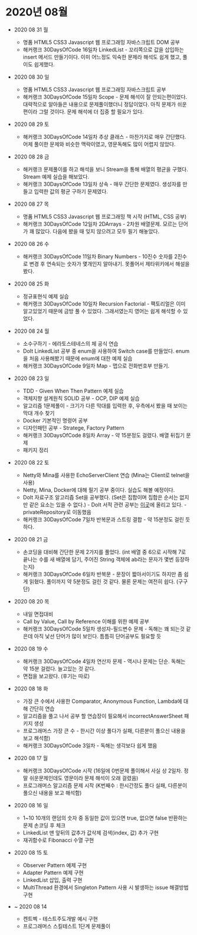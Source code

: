 # 2020년 08월

- 2020 08 31 월  
  - 명품 HTML5 CSS3 Javascript 웹 프로그래밍 자바스크립트 DOM 공부  
  - 해커랭크 30DaysOfCode 16일차 LinkedList - 꼬리쪽으로 값을 삽입하는 insert 메서드 만들기이다. 이미 어느정도 익숙한 문제라 해석도 쉽게 했고, 풀이도 쉽게했다.  

- 2020 08 30 일  
  - 명품 HTML5 CSS3 Javascript 웹 프로그래밍 자바스크립트 공부  
  - 해커랭크 30DaysOfCode 15일차 Scope - 문제 해석이 잘 안되는편이었다. 대략적으로 알아들은 내용으로 문제풀이했더니 정답이었다. 아직 문제가 쉬운편이라 그럴 것이다. 문제 해석에 더 집중 할 필요가 있다.  

- 2020 08 29 토  
  - 해커랭크 30DaysOfCode 14일차 추상 클래스 - 마찬가지로 매우 간단했다. 어제 풀이한 문제와 비슷한 맥락이였고, 영문독해도 많이 어렵지 않았다.  

- 2020 08 28 금  
  - 해커랭크 문제풀이를 하고 해석을 보니 Stream을 통해 배열의 평균을 구했다. Stream 예제 실습을 해보았다.  
  - 해커랭크 30DaysOfCode 13일차 상속 - 매우 간단한 문제였다. 생성자를 만들고 입력한 값의 평균 구하기 문제였다.  

- 2020 08 27 목  
  - 명품 HTML5 CSS3 Javascript 웹 프로그래밍 책 시작 (HTML, CSS 공부)  
  - 해커랭크 30DaysOfCode 12일차 2DArrays - 2차원 배열문제. 모르는 단어가 꽤 많았다. 다음에 봤을 때 잊지 않으려고 모두 필기 해놓았다.  

- 2020 08 26 수  
  - 해커랭크 30DaysOfCode 11일차 Binary Numbers - 10진수 숫자를 2진수로 변경 후 연속되는 숫자가 몇개인지 알아내기. 못풀어서 제타위키에서 해설을 봤다.  

- 2020 08 25 화  
  - 정규표현식 예제 실습  
  - 해커랭크 30DaysOfCode 10일차 Recursion Factorial - 팩토리얼은 이미 알고있었기 때문에 금방 풀 수 있었다. 그래서였는지 영어는 쉽게 해석할 수 있었다.  

- 2020 08 24 월  
  - 소수구하기 - 에라토스테네스의 체 공식 연습  
  - DoIt LinkedList 공부 중 enum을 사용하여 Switch case를 만들었다. enum을 처음 사용해봤기 때문에 enum에 대한 예제 실습  
  - 해커랭크 30DaysOfCode 9일차 Map - 맵으로 전화번호부 만들기.  

- 2020 08 23 일  
  - TDD - Given When Then Pattern 예제 실습  
  - 객체지향 설계원칙 SOLID 공부 - OCP, DIP 예제 실습  
  - 알고리즘 1문제풀이 - 크기가 다른 막대를 입력한 후, 우측에서 봤을 때 보이는 막대 개수 찾기  
  - Docker 기본적인 명령어 공부  
  - 디자인패턴 공부 - Stratege, Factory Pattern  
  - 해커랭크 30DaysOfCode 8일차 Array - 약 15분정도 걸렸다. 배열 뒤집기 문제  
  - 패키지 정리  

- 2020 08 22 토  
  - Netty와 Mina를 사용한 EchoServerClient 연습 (Mina는 Client로 telnet을 사용)  
  - Netty, Mina, Docker에 대해 필기 공부 중이다. 실습도 해볼 예정이다.  
  - DoIt 자료구조 알고리즘 Set을 공부했다. (Set은 집합이며 집합은 순서는 없지만 같은 요소는 있을 수 없다.)  - DoIt 서적 관련 공부는 [이곳](https://github.com/LeeGiCheol/DoItAlgorithmDataStructure)에 올리고 있다. - privateRepository로 이동했음
  - 해커랭크 30DaysOfCode 7일차 반복문과 스트링 결합 - 약 15분정도 걸린 듯 하다.  

- 2020 08 21 금  
  - 손코딩을 대비해 간단한 문제 2가지를 풀었다. (int 배열 중 6으로 시작해 7로 끝나는 수를 새 배열에 담기, 주어진 String 객체에 ab라는 문자가 몇번 등장하는지)  
  - 해커랭크 30DaysOfCode 6일차 반복문 - 문장이 짧아서이기도 하지만 좀 쉽게 읽혔다. 풀이까지 약 5분정도 걸린 것 같다. 물론 문제는 여전히 쉽다. (구구단)  

- 2020 08 20 목  
  - 내일 면접대비  
  - Call by Value, Call by Reference 이해를 위한 예제 공부  
  - 해커랭크 30DaysOfCode 5일차 생성자-필드변수 문제 - 독해는 꽤 되는것 같은데 아직 낯선 단어가 많이 보인다. 틈틈히 단어공부도 필요할 듯  

- 2020 08 19 수  
  - 해커랭크 30DaysOfCode 4일차 연산자 문제 - 역시나 문제는 단순. 독해는 약 15분 걸렸다. 늘고있는 것 같다.  
  - 면접을 보고왔다. (후기는 따로)  

- 2020 08 18 화  
  - 가장 큰 수에서 사용한 Comparator, Anonymous Function, Lambda에 대해 간단히 연습  
  - 알고리즘을 풀고 나서 공부 할 연습장이 필요해서 incorrectAnswerSheet 패키지 생성  
  - 프로그래머스 가장 큰 수 - 한시간 이상 풀다가 실패, 다른분이 풀으신 내용을 보고 해석함)   
  - 해커랭크 30DaysOfCode 3일차 - 독해는 생각보다 쉽게 했음

- 2020 08 17 월  
  - 해커랭크 30DaysOfCode 시작 (16일에 0번문제 풀이해서 사실 상 2일차. 정말 쉬운문제인데도 영문이라 문제 해석이 오래 걸렸음)  
  - 프로그래머스 알고리즘 문제 시작 (K번째수 : 한시간정도 풀다 실패, 다른분이 풀으신 내용을 보고 해석함)  

- 2020 08 16 일  
  - 1~10 10개의 랜덤의 숫자 중 동일한 값이 있으면 true, 없으면 false 반환하는 문제 손코딩 후 체크  
  - LinkedList 맨 앞뒤의 값추가 값삭제 검색(index, 값) 추가 구현  
  - 재귀함수로 Fibonacci 수열 구현  
 
- 2020 08 15 토  
  - Observer Pattern 예제 구현  
  - Adapter Pattern 예제 구현  
  - LinkedList 삽입, 출력 구현  
  - MultiThread 환경에서 Singleton Pattern 사용 시 발생하는 issue 해결방법 구현  
  
- ~ 2020 08 14  
  - 켄트벡 - 테스트주도개발 예시 구현  
  - 프로그래머스 스킬테스트 1단계 문제풀이  
